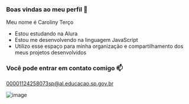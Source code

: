 
### Boas vindas ao meu perfil 💙

Meu nome é Caroliny Terço

- Estou estudando na Alura
- Estou me desenvolvendo na linguagem JavaScript
- Utilizo esse espaço para minha organização e compartilhamento dos meus projetos desenvolvidos

### Você pode entrar em contato comigo 📫

00001124258073sp@al.educacao.sp.gov.br

![]()![image](https://github.com/user-attachments/assets/5a16788c-8e6e-4a35-8ab3-d8148d1f4a82)

